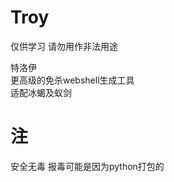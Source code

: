 # Troy
仅供学习 请勿用作非法用途<br>


特洛伊<br>
更高级的免杀webshell生成工具 <br>
适配冰蝎及蚁剑 <br>
# 注<br>
安全无毒 报毒可能是因为python打包的

